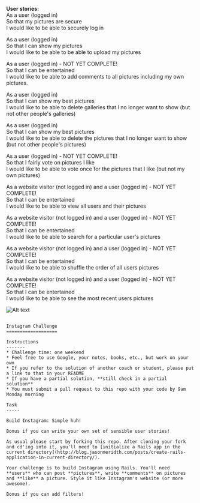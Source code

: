 
**User stories:**  
As a user (logged in)  
So that my pictures are secure  
I would like to be able to securely log in  

As a user (logged in)  
So that I can show my pictures  
I would like to be able to be able to upload my pictures  

As a user (logged in) - NOT YET COMPLETE!  
So that I can be entertained  
I would like to be able to add comments to all pictures including my own pictures.  

As a user (logged in)  
So that I can show my best pictures  
I would like to be able to delete galleries that I no longer want to show (but not other people's galleries)  

As a user (logged in)  
So that I can show my best pictures  
I would like to be able to delete the pictures that I no longer want to show (but not other people's pictures)  

As a user (logged in) - NOT YET COMPLETE!  
So that I fairly vote on pictures I like  
I would like to be able to vote once for the pictures that I like (but not my own pictures)  

As a website visitor (not logged in) and a user (logged in) - NOT YET COMPLETE!  
So that I can be entertained  
I would like to be able to view all users and their pictures  

As a website visitor (not logged in) and a user (logged in) - NOT YET COMPLETE!  
So that I can be entertained  
I would like to be able to search for a particular user's pictures  

As a website visitor (not logged in) and a user (logged in) - NOT YET COMPLETE!  
So that I can be entertained  
I would like to be able to shuffle the order of all users pictures  

As a website visitor (not logged in) and a user (logged in) - NOT YET COMPLETE!  
So that I can be entertained  
I would like to be able to see the most recent users pictures  


![Alt text](https://www.dropbox.com/s/jlmoyfaxils6wej/instagram-challenge.png?raw=1 "Optional title")

~~~~~~~~~~~~~~~~~~~~~~~~~~~~~~~~~~~~~~~~~~~~~~~~~~~~~~~~~~~~~~~~~~~~

Instagram Challenge
===================

Instructions
-------
* Challenge time: one weekend
* Feel free to use Google, your notes, books, etc., but work on your own
* If you refer to the solution of another coach or student, please put a link to that in your README
* If you have a partial solution, **still check in a partial solution**
* You must submit a pull request to this repo with your code by 9am Monday morning

Task
-----

Build Instagram: Simple huh!

Bonus if you can write your own set of sensible user stories!

As usual please start by forking this repo. After cloning your fork and cd'ing into it, you'll need to [initialize a Rails app in the current directory](http://blog.jasonmeridth.com/posts/create-rails-application-in-current-directory/).

Your challenge is to build Instagram using Rails. You'll need **users** who can post **pictures**, write **comments** on pictures and **like** a picture. Style it like Instagram's website (or more awesome).

Bonus if you can add filters!

